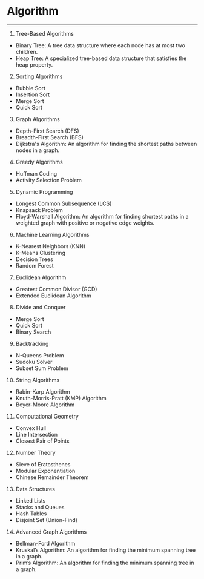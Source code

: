 # Algorithm
---
1. Tree-Based Algorithms
- Binary Tree: A tree data structure where each node has at most two children.
- Heap Tree: A specialized tree-based data structure that satisfies the heap property.
2. Sorting Algorithms
- Bubble Sort
- Insertion Sort
- Merge Sort
- Quick Sort
3. Graph Algorithms
- Depth-First Search (DFS)
- Breadth-First Search (BFS)
- Dijkstra's Algorithm: An algorithm for finding the shortest paths between nodes in a graph.
4. Greedy Algorithms
- Huffman Coding
- Activity Selection Problem
5. Dynamic Programming
- Longest Common Subsequence (LCS)
- Knapsack Problem
- Floyd-Warshall Algorithm: An algorithm for finding shortest paths in a weighted graph with positive or negative edge weights.
6. Machine Learning Algorithms
- K-Nearest Neighbors (KNN)
- K-Means Clustering
- Decision Trees
- Random Forest
7. Euclidean Algorithm
- Greatest Common Divisor (GCD)
- Extended Euclidean Algorithm
8. Divide and Conquer
- Merge Sort
- Quick Sort
- Binary Search
9. Backtracking
- N-Queens Problem
- Sudoku Solver
- Subset Sum Problem
10. String Algorithms
- Rabin-Karp Algorithm
- Knuth-Morris-Pratt (KMP) Algorithm
- Boyer-Moore Algorithm
11. Computational Geometry
- Convex Hull
- Line Intersection
- Closest Pair of Points
12. Number Theory
- Sieve of Eratosthenes
- Modular Exponentiation
- Chinese Remainder Theorem
13. Data Structures
- Linked Lists
- Stacks and Queues
- Hash Tables
- Disjoint Set (Union-Find)
14. Advanced Graph Algorithms
- Bellman-Ford Algorithm
- Kruskal’s Algorithm: An algorithm for finding the minimum spanning tree in a graph.
- Prim’s Algorithm: An algorithm for finding the minimum spanning tree in a graph.
